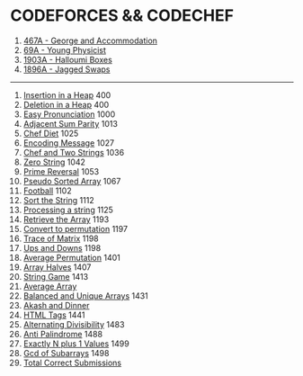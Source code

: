 # CODEFORCES && CODECHEF
1. [467A -  George and Accommodation](https://codeforces.com/problemset/problem/467/A)
2. [69A - Young Physicist](https://codeforces.com/problemset/problem/69/A)
3. [1903A - Halloumi Boxes](https://codeforces.com/problemset/problem/1903/A)
4. [1896A - Jagged Swaps](https://codeforces.com/problemset/problem/1896/A)

------------------------------------------------------------------------------------

1. [Insertion in a Heap](https://github.com/iamabirakash/CODEFORCES/tree/main/Insertion%20in%20a%20Heap) 400
2. [Deletion in a Heap](https://github.com/iamabirakash/CODEFORCES/tree/main/Deletion%20in%20a%20Heap) 400
3. [Easy Pronunciation](https://github.com/iamabirakash/CODEFORCES/tree/main/Easy%20Pronunciation) 1000
4. [Adjacent Sum Parity](https://github.com/iamabirakash/CODEFORCES/tree/main/Adjacent%20Sum%20Parity) 1013
5. [Chef Diet](https://github.com/iamabirakash/CODEFORCES/tree/main/Chef%20Diet) 1025
6. [Encoding Message](https://github.com/iamabirakash/CODEFORCES/tree/main/Encoding%20Message) 1027
7. [Chef and Two Strings](https://github.com/iamabirakash/CODEFORCES/tree/main/Chef%20and%20Two%20Strings) 1036
8. [Zero String](https://github.com/iamabirakash/CODEFORCES/tree/main/ZERO%20STRING) 1042
9. [Prime Reversal](https://github.com/iamabirakash/CODEFORCES/tree/main/Prime%20Reversal) 1053
10. [Pseudo Sorted Array](https://github.com/iamabirakash/CODEFORCES/tree/main/Pseudo%20Sorted%20Array) 1067
11. [Football](https://github.com/iamabirakash/CODEFORCES/tree/main/Football) 1102
12. [Sort the String](https://github.com/iamabirakash/CODEFORCES/tree/main/Sort%20the%20String) 1112
13. [Processing a string](https://www.codechef.com/practice/course/1-star-difficulty-problems/DIFF1200/problems/KOL15A) 1125
14. [Retrieve the Array](https://github.com/iamabirakash/CODEFORCES/tree/main/Retrieve%20the%20Array) 1193
15. [Convert to permutation](https://www.codechef.com/practice/course/1-star-difficulty-problems/DIFF1200/problems/PERMUTATION?tab=statement) 1197
16. [Trace of Matrix](https://github.com/iamabirakash/CODEFORCES/tree/main/Trace%20of%20Matrix) 1198
17. [Ups and Downs](https://github.com/iamabirakash/CODEFORCES/tree/main/Ups%20and%20Downs) 1198
18. [Average Permutation](https://github.com/iamabirakash/CODEFORCES/tree/main/Average%20Permutation) 1401
19. [Array Halves](https://github.com/iamabirakash/CODEFORCES/tree/main/Array%20Halves) 1407
20. [String Game](https://github.com/iamabirakash/CODEFORCES/tree/main/String%20Game) 1413
21. [Average Array](https://github.com/iamabirakash/CODEFORCES/tree/main/Average%20Array)
22. [Balanced and Unique Arrays](https://github.com/iamabirakash/CODEFORCES/tree/main/Balanced%20and%20Unique%20Arrays) 1431
23. [Akash and Dinner](https://github.com/iamabirakash/CODEFORCES/tree/main/Akash%20and%20Dinner)
24. [HTML Tags](https://github.com/iamabirakash/CODEFORCES/tree/main/HTML%20Tags) 1441
25. [Alternating Divisibility](https://github.com/iamabirakash/CODEFORCES/tree/main/Alternating%20Divisibility) 1483
26. [Anti Palindrome](https://github.com/iamabirakash/CODEFORCES/tree/main/Anti%20Palindrome) 1488
27. [Exactly N plus 1 Values](https://github.com/iamabirakash/CODEFORCES/tree/main/Exactly%20N%20plus%201%20Values) 1499
28. [Gcd of Subarrays](https://github.com/iamabirakash/CODEFORCES/tree/main/GCD) 1498
29. [Total Correct Submissions](https://github.com/iamabirakash/CODEFORCES/tree/main/Total%20Correct%20Submissions)
